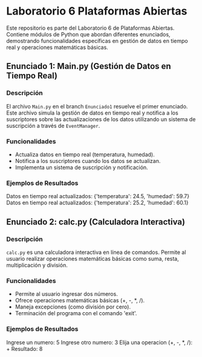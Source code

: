 # Laboratorio 6 Plataformas Abiertas

Este repositorio es parte del Laboratorio 6 de Plataformas Abiertas. Contiene módulos de Python que abordan diferentes enunciados, demostrando funcionalidades específicas en gestión de datos en tiempo real y operaciones matemáticas básicas.

## Enunciado 1: Main.py (Gestión de Datos en Tiempo Real)

### Descripción
El archivo `Main.py` en el branch `Enunciado1` resuelve el primer enunciado. Este archivo simula la gestión de datos en tiempo real y notifica a los suscriptores sobre las actualizaciones de los datos utilizando un sistema de suscripción a través de `EventManager`.

### Funcionalidades
- Actualiza datos en tiempo real (temperatura, humedad).
- Notifica a los suscriptores cuando los datos se actualizan.
- Implementa un sistema de suscripción y notificación.

### Ejemplos de Resultados
Datos en tiempo real actualizados: {'temperatura': 24.5, 'humedad': 59.7}
Datos en tiempo real actualizados: {'temperatura': 25.2, 'humedad': 60.1}


## Enunciado 2: calc.py (Calculadora Interactiva)

### Descripción
`calc.py` es una calculadora interactiva en línea de comandos. Permite al usuario realizar operaciones matemáticas básicas como suma, resta, multiplicación y división.

### Funcionalidades
- Permite al usuario ingresar dos números.
- Ofrece operaciones matemáticas básicas (+, -, *, /).
- Maneja excepciones (como división por cero).
- Terminación del programa con el comando 'exit'.

### Ejemplos de Resultados
Ingrese un numero: 5
Ingrese otro numero: 3
Elija una operacion (+, -, *, /): +
Resultado: 8

